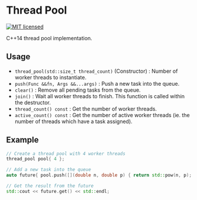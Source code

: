 # Thread Pool
[![MIT licensed](https://img.shields.io/badge/license-MIT-blue.svg)](./LICENSE)

C++14 thread pool implementation.

## Usage

* `thread_pool(std::size_t thread_count)` (Constructor) : Number of worker threads to instantiate.
* `push(Func &&fn, Args &&...args)` : Push a new task into the queue.
* `clear()` : Remove all pending tasks from the queue.
* `join()` : Wait all worker threads to finish. This function is called within the destructor.
* `thread_count() const` : Get the number of worker threads.
* `active_count() const` : Get the number of active worker threads (ie. the number of threads which have a task assigned).

## Example

```cpp
// Create a thread pool with 4 worker threads
thread_pool pool{ 4 };

// Add a new task into the queue
auto future{ pool.push([](double n, double p) { return std::pow(n, p); }, 2, 12) };

// Get the result from the future
std::cout << future.get() << std::endl;
```
